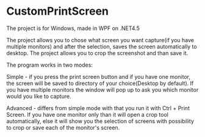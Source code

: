 # CustomPrintScreen
The project is for Windows, made in WPF on .NET4.5

The project allows you to chose what screen you want capture(if you have multiple monitors) and after the selection, saves the screen automatically to desktop. The project allows you to crop the screenshot and than save it. 

The program works in two modes:

Simple - if you press the print screen button and if you have one monitor, the screen will be saved to directory of your choice(Desktop by default). If you have multiple monitors the window will pop up to ask you which monitor would you like to capture. 

Advanced - differs from simple mode with that you run it with Ctrl + Print Screen. If you have one monitor only than it will open a crop tool automatically, else it will show you the selection of screens with possibility to crop or save each of the monitor's screen. 
